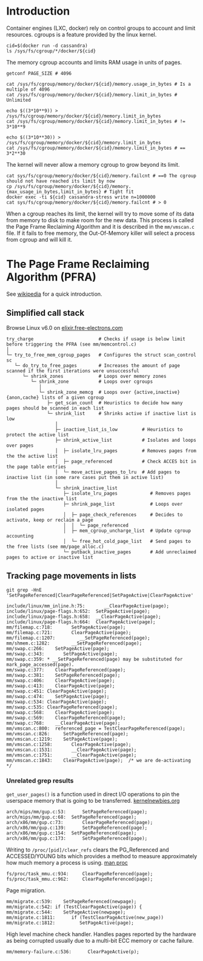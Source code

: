 # Introduction

Container engines (LXC, docker) rely on control groups to account and limit resources.
cgroups is a feature provided by the linux kernel.

```
cid=$(docker run -d cassandra)
ls /sys/fs/cgroup/*/docker/${cid}
```

The memory cgroup accounts and limits RAM usage in units of pages.

```
getconf PAGE_SIZE # 4096

cat /sys/fs/cgroup/memory/docker/${cid}/memory.usage_in_bytes # Is a multiple of 4096
cat /sys/fs/cgroup/memory/docker/${cid}/memory.limit_in_bytes # Unlimited

echo $((3*10**9)) > /sys/fs/cgroup/memory/docker/${cid}/memory.limit_in_bytes
cat /sys/fs/cgroup/memory/docker/${cid}/memory.limit_in_bytes # != 3*10**9

echo $((3*10**30)) > /sys/fs/cgroup/memory/docker/${cid}/memory.limit_in_bytes
cat /sys/fs/cgroup/memory/docker/${cid}/memory.limit_in_bytes # == 3*2**30
```

The kernel will never allow a memory cgroup to grow beyond its limit.

```
cat sys/fs/cgroup/memory/docker/${cid}/memory.failcnt # ==0 The cgroup should not have reached its limit by now
cp /sys/fs/cgroup/memory/docker/${cid}/memory.{max_usage_in_bytes,limit_in_bytes} # Tight fit
docker exec -ti ${cid} cassandra-stress write n=1000000
cat sys/fs/cgroup/memory/docker/${cid}/memory.failcnt # > 0
```

When a cgroup reaches its limit, the kernel will try to move some of its data from memory to disk to make room for the new data.
This process is called the Page Frame Reclaiming Algorithm and it is described in the `mm/vmscan.c` file.
If it fails to free memory, the Out-Of-Memory killer will select a process from cgroup and will kill it.

# The Page Frame Reclaiming Algorithm (PFRA)

See [wikipedia](https://en.wikipedia.org/wiki/Page_replacement_algorithm "Page replacement algorithm") for a quick introduction.

## Simplified call stack

Browse Linux v6.0 on [elixir.free-electrons.com](https://elixir.free-electrons.com/linux/v4.6/source "Linux source code indexer and cross-referencer")

```
try_charge                        # Checks if usage is below limit before triggering the PFRA (see mm/memcontrol.c)
│
└─ try_to_free_mem_cgroup_pages   # Configures the struct scan_control sc
   └─ do_try_to_free_pages        # Increases the amount of page scanned if the first iterations were unsuccessful
      └─ shrink_zones             # Loops over memory zones
         └─ shrink_zone           # Loops over cgroups
            │
            └─ shrink_zone_memcg  # Loops over {active,inactive}{anon,cache} lists of a given cgroup
               ├─ get_scan_count  # Heuristics to decide how many pages should be scanned in each list
               └─ shrink_list     # Shrinks active if inactive list is low
                  │
                  ├─ inactive_list_is_low         # Heuristics to protect the active list
                  ├─ shrink_active_list           # Isolates and loops over pages
                  │  ├─ isolate_lru_pages         # Removes pages from the the active list
                  │  ├─ page_referenced           # Check ACCES bit in the page table entries
                  │  └─ move_active_pages_to_lru  # Add pages to inactive list (in some rare cases put them in active list)
                  │
                  └─ shrink_inactive_list
                     ├─ isolate_lru_pages            # Removes pages from the the inactive list
                     ├─ shrink_page_list             # Loops over isolated pages
                     │  ├─ page_check_references     # Decides to activate, keep or reclaim a page
                     │  │  └─ page_referenced
                     │  ├─ mem_cgroup_uncharge_list  # Update cgroup accounting
                     │  └─ free_hot_cold_page_list   # Send pages to the free lists (see mm/page_alloc.c)
                     └─ putback_inactive_pages       # Add unreclaimed pages to active or inactive list
```

## Tracking page movements in lists

`git grep -HnE 'SetPageReferenced|ClearPageReferenced|SetPageActive|ClearPageActive'`

```
include/linux/mm_inline.h:75:       __ClearPageActive(page);
include/linux/page-flags.h:652:  SetPageActive(page);
include/linux/page-flags.h:658:  __ClearPageActive(page);
include/linux/page-flags.h:664:  ClearPageActive(page);
mm/filemap.c:718:       SetPageActive(page);
mm/filemap.c:721:       ClearPageActive(page);
mm/filemap.c:1207:         __SetPageReferenced(page);
mm/shmem.c:1282:        __SetPageReferenced(page);
mm/swap.c:266:    SetPageActive(page);
mm/swap.c:343:       SetPageActive(page);
mm/swap.c:359: * __SetPageReferenced(page) may be substituted for mark_page_accessed(page).
mm/swap.c:377:    ClearPageReferenced(page);
mm/swap.c:381:    SetPageReferenced(page);
mm/swap.c:406:    ClearPageActive(page);
mm/swap.c:413:    ClearPageActive(page);
mm/swap.c:451: ClearPageActive(page);
mm/swap.c:474:    SetPageActive(page);
mm/swap.c:534: ClearPageActive(page);
mm/swap.c:535: ClearPageReferenced(page);
mm/swap.c:568:    ClearPageActive(page);
mm/swap.c:569:    ClearPageReferenced(page);
mm/swap.c:768:    __ClearPageActive(page);
mm/vmscan.c:800:  referenced_page = TestClearPageReferenced(page);
mm/vmscan.c:826:     SetPageReferenced(page);
mm/vmscan.c:1219:    SetPageActive(page);
mm/vmscan.c:1258:       ClearPageActive(page);
mm/vmscan.c:1531:       __ClearPageActive(page);
mm/vmscan.c:1751:       __ClearPageActive(page);
mm/vmscan.c:1843:    ClearPageActive(page);  /* we are de-activating */
```

### Unrelated grep results

`get_user_pages()` is a function used in direct I/O operations to pin the userspace memory that is going to be transferred. [kernelnewbies.org](https://kernelnewbies.org/Linux_2_6_27 "Lockless get_user_pages_fast()")
```
arch/mips/mm/gup.c:53:		SetPageReferenced(page);
arch/mips/mm/gup.c:68:	SetPageReferenced(page);
arch/x86/mm/gup.c:73:		ClearPageReferenced(page);
arch/x86/mm/gup.c:139:		SetPageReferenced(page);
arch/x86/mm/gup.c:154:	SetPageReferenced(page);
arch/x86/mm/gup.c:173:		SetPageReferenced(page);
```

Writing to `/proc/[pid]/clear_refs` clears the PG_Referenced and ACCESSED/YOUNG bits which provides a method to measure approximately how much memory a process is using. [man proc](http://man7.org/linux/man-pages/man5/proc.5.html "/proc/[pid]/clear_refs")
```
fs/proc/task_mmu.c:934:		ClearPageReferenced(page);
fs/proc/task_mmu.c:962:		ClearPageReferenced(page);
```

Page migration.
```
mm/migrate.c:539:    SetPageReferenced(newpage);
mm/migrate.c:542: if (TestClearPageActive(page)) {
mm/migrate.c:544:    SetPageActive(newpage);
mm/migrate.c:1811:      if (TestClearPageActive(new_page))
mm/migrate.c:1812:         SetPageActive(page);
```

High level machine check handler. Handles pages reported by the hardware as being corrupted usually due to a multi-bit ECC memory or cache failure.
```
mm/memory-failure.c:536:      ClearPageActive(p);
```
